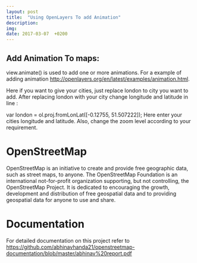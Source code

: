 ```yaml
---
layout: post
title:  "Using OpenLayers To add Animation"
description: 
img:
date: 2017-03-07  +0200
---
```


## Add Animation To maps:

view.animate() is used to add one or more animations. For a example of adding animation http://openlayers.org/en/latest/examples/animation.html.

Here if you want to give your cities, just replace london to city you want to add. After replacing london with your city change longitude and latitude in line :

 var london = ol.proj.fromLonLat([-0.12755, 51.507222]);
Here enter your cities longitude and latitude. Also, change the zoom level according to your requirement.

# OpenStreetMap
OpenStreetMap is an initiative to create and provide free geographic data, such as street maps, to anyone. 
The OpenStreetMap Foundation is an international not-for-profit organization supporting, but not controlling, the OpenStreetMap Project. 
It is dedicated to encouraging the growth, development and distribution of free geospatial data and to providing geospatial data for anyone to use and share. 

# Documentation
For detailed documentation on this project refer to 
https://github.com/abhinavhanda21/openstreetmap-documentation/blob/master/abhinav%20report.pdf

